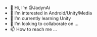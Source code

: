 - 👋 Hi, I’m @JadynAi
- 👀 I’m interested in Android/Unity/Media
- 🌱 I’m currently learning Unity
- 💞️ I’m looking to collaborate on ...
- 📫 How to reach me ...

<!---
JadynAi/JadynAi is a ✨ special ✨ repository because its `README.md` (this file) appears on your GitHub profile.
You can click the Preview link to take a look at your changes.
--->
